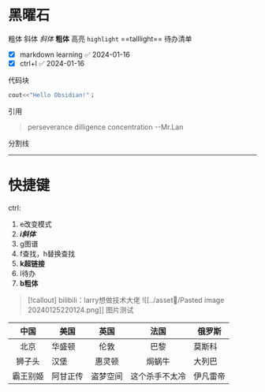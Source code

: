 # 黑曜石

粗体 斜体 *斜体*  **粗体**
高亮 `highlight`
==talllight==
待办清单
- [x] markdown learning ✅ 2024-01-16
- [x] ctrl+l ✅ 2024-01-16

代码块
```c++
cout<<"Hello Obsidian!"；
```
引用
>perseverance
>dilligence
>concentration
>--Mr.Lan

分割线
*********
# 快捷键
ctrl:
1. e改变模式
2. ***i斜体***
3. g图谱
4. f查找，h替换查找
5. **k超链接**
6. l待办
7. **b粗体**

>[!callout]
>bilibili：larry想做技术大佬
>![[../asset🧰/Pasted image 20240125220124.png]]
图片测试


|   中国   | 美国     |   英国   |      法国      | 俄罗斯   |
|:--------:| -------- |:--------:|:--------------:| -------- |
|   北京   | 华盛顿   |   伦敦   |      巴黎      | 莫斯科   |
|  狮子头  | 汉堡     |  惠灵顿  |     焗蜗牛     | 大列巴   |
| 霸王别姬 | 阿甘正传 | 盗梦空间 | 这个杀手不太冷 | 伊凡雷帝 |



